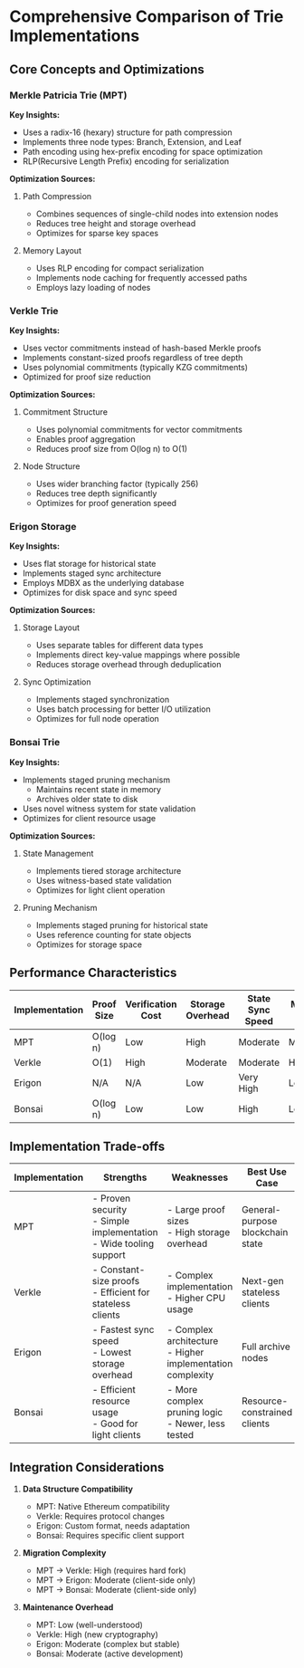 # Comprehensive Comparison of Trie Implementations

## Core Concepts and Optimizations

### Merkle Patricia Trie (MPT)
**Key Insights:**
- Uses a radix-16 (hexary) structure for path compression
- Implements three node types: Branch, Extension, and Leaf
- Path encoding using hex-prefix encoding for space optimization
- RLP(Recursive Length Prefix) encoding for serialization

**Optimization Sources:**
1. Path Compression
   - Combines sequences of single-child nodes into extension nodes
   - Reduces tree height and storage overhead
   - Optimizes for sparse key spaces

2. Memory Layout
   - Uses RLP encoding for compact serialization
   - Implements node caching for frequently accessed paths
   - Employs lazy loading of nodes

### Verkle Trie
**Key Insights:**
- Uses vector commitments instead of hash-based Merkle proofs
- Implements constant-sized proofs regardless of tree depth
- Uses polynomial commitments (typically KZG commitments)
- Optimized for proof size reduction

**Optimization Sources:**
1. Commitment Structure
   - Uses polynomial commitments for vector commitments
   - Enables proof aggregation
   - Reduces proof size from O(log n) to O(1)

2. Node Structure
   - Uses wider branching factor (typically 256)
   - Reduces tree depth significantly
   - Optimizes for proof generation speed

### Erigon Storage
**Key Insights:**
- Uses flat storage for historical state
- Implements staged sync architecture
- Employs MDBX as the underlying database
- Optimizes for disk space and sync speed

**Optimization Sources:**
1. Storage Layout
   - Uses separate tables for different data types
   - Implements direct key-value mappings where possible
   - Reduces storage overhead through deduplication

2. Sync Optimization
   - Implements staged synchronization
   - Uses batch processing for better I/O utilization
   - Optimizes for full node operation

### Bonsai Trie
**Key Insights:**
- Implements staged pruning mechanism
   - Maintains recent state in memory
   - Archives older state to disk
- Uses novel witness system for state validation
- Optimizes for client resource usage

**Optimization Sources:**
1. State Management
   - Implements tiered storage architecture
   - Uses witness-based state validation
   - Optimizes for light client operation

2. Pruning Mechanism
   - Implements staged pruning for historical state
   - Uses reference counting for state objects
   - Optimizes for storage space

## Performance Characteristics

| Implementation | Proof Size | Verification Cost | Storage Overhead | State Sync Speed | Memory Usage |
| -------------- | ---------- | ----------------- | ---------------- | ---------------- | ------------ |
| MPT            | O(log n)   | Low               | High             | Moderate         | Moderate     |
| Verkle         | O(1)       | High              | Moderate         | Moderate         | High         |
| Erigon         | N/A        | N/A               | Low              | Very High        | Low          |
| Bonsai         | O(log n)   | Low               | Low              | High             | Low          |

## Implementation Trade-offs

| Implementation | Strengths                                                              | Weaknesses                                                   | Best Use Case                    |
| -------------- | ---------------------------------------------------------------------- | ------------------------------------------------------------ | -------------------------------- |
| MPT            | - Proven security<br>- Simple implementation<br>- Wide tooling support | - Large proof sizes<br>- High storage overhead               | General-purpose blockchain state |
| Verkle         | - Constant-size proofs<br>- Efficient for stateless clients            | - Complex implementation<br>- Higher CPU usage               | Next-gen stateless clients       |
| Erigon         | - Fastest sync speed<br>- Lowest storage overhead                      | - Complex architecture<br>- Higher implementation complexity | Full archive nodes               |
| Bonsai         | - Efficient resource usage<br>- Good for light clients                 | - More complex pruning logic<br>- Newer, less tested         | Resource-constrained clients     |

## Integration Considerations

1. **Data Structure Compatibility**
   - MPT: Native Ethereum compatibility
   - Verkle: Requires protocol changes
   - Erigon: Custom format, needs adaptation
   - Bonsai: Requires specific client support

2. **Migration Complexity**
   - MPT → Verkle: High (requires hard fork)
   - MPT → Erigon: Moderate (client-side only)
   - MPT → Bonsai: Moderate (client-side only)

3. **Maintenance Overhead**
   - MPT: Low (well-understood)
   - Verkle: High (new cryptography)
   - Erigon: Moderate (complex but stable)
   - Bonsai: Moderate (active development)